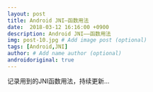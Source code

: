```yaml
---
layout: post
title: Android JNI—函数用法
date:  2018-03-12 16:16:00 +0900  
description: Android JNI——函数用法
img: post-10.jpg # Add image post (optional)
tags: [Android,JNI]
author: # Add name author (optional)
androidoriginal: true
---
```

记录用到的JNI函数用法，持续更新...
